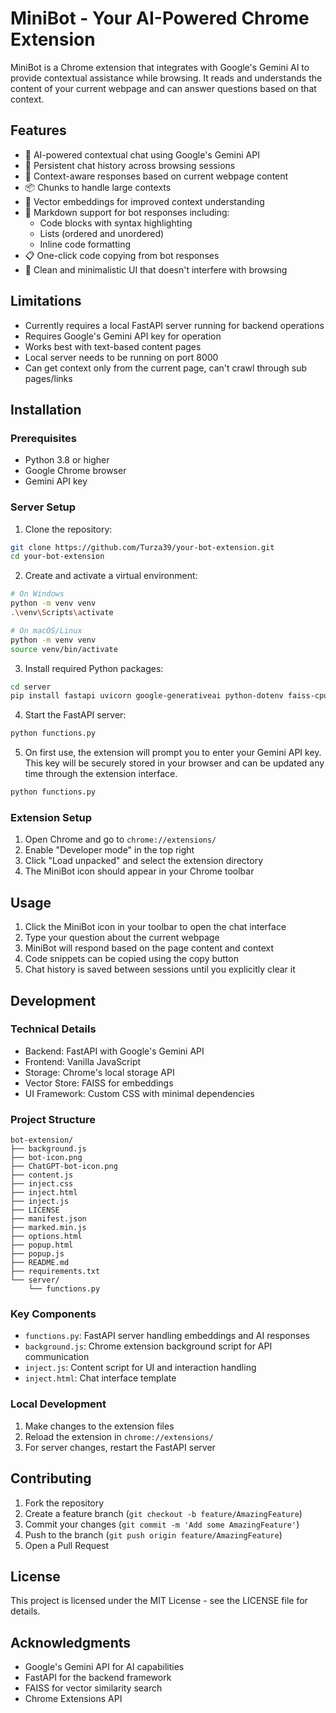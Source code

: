 # MiniBot - Your AI-Powered Chrome Extension

MiniBot is a Chrome extension that integrates with Google's Gemini AI to provide contextual assistance while browsing. It reads and understands the content of your current webpage and can answer questions based on that context.

## Features

- 🤖 AI-powered contextual chat using Google's Gemini API
- 💬 Persistent chat history across browsing sessions
- 🎯 Context-aware responses based on current webpage content
- 📦 Chunks to handle large contexts
- 🔄 Vector embeddings for improved context understanding
- 📝 Markdown support for bot responses including:
  - Code blocks with syntax highlighting
  - Lists (ordered and unordered)
  - Inline code formatting
- 📋 One-click code copying from bot responses
- 🎨 Clean and minimalistic UI that doesn't interfere with browsing

## Limitations

- Currently requires a local FastAPI server running for backend operations
- Requires Google's Gemini API key for operation
- Works best with text-based content pages
- Local server needs to be running on port 8000
- Can get context only from the current page, can't crawl through sub pages/links

## Installation

### Prerequisites

- Python 3.8 or higher
- Google Chrome browser
- Gemini API key

### Server Setup

1. Clone the repository:
```bash
git clone https://github.com/Turza39/your-bot-extension.git
cd your-bot-extension
```

2. Create and activate a virtual environment:
```bash
# On Windows
python -m venv venv
.\venv\Scripts\activate

# On macOS/Linux
python -m venv venv
source venv/bin/activate
```

3. Install required Python packages:
```bash
cd server
pip install fastapi uvicorn google-generativeai python-dotenv faiss-cpu numpy
```

4. Start the FastAPI server:
```bash
python functions.py
```

5. On first use, the extension will prompt you to enter your Gemini API key. This key will be securely stored in your browser and can be updated any time through the extension interface.
```bash
python functions.py
```

### Extension Setup

1. Open Chrome and go to `chrome://extensions/`
2. Enable "Developer mode" in the top right
3. Click "Load unpacked" and select the extension directory
4. The MiniBot icon should appear in your Chrome toolbar

## Usage

1. Click the MiniBot icon in your toolbar to open the chat interface
2. Type your question about the current webpage
3. MiniBot will respond based on the page content and context
4. Code snippets can be copied using the copy button
5. Chat history is saved between sessions until you explicitly clear it

## Development

### Technical Details

- Backend: FastAPI with Google's Gemini API
- Frontend: Vanilla JavaScript
- Storage: Chrome's local storage API
- Vector Store: FAISS for embeddings
- UI Framework: Custom CSS with minimal dependencies

### Project Structure

```
bot-extension/
├── background.js
├── bot-icon.png
├── ChatGPT-bot-icon.png
├── content.js
├── inject.css
├── inject.html
├── inject.js
├── LICENSE
├── manifest.json
├── marked.min.js
├── options.html
├── popup.html
├── popup.js
├── README.md
├── requirements.txt
└── server/
    └── functions.py
```

### Key Components

- `functions.py`: FastAPI server handling embeddings and AI responses
- `background.js`: Chrome extension background script for API communication
- `inject.js`: Content script for UI and interaction handling
- `inject.html`: Chat interface template

### Local Development

1. Make changes to the extension files
2. Reload the extension in `chrome://extensions/`
3. For server changes, restart the FastAPI server

## Contributing

1. Fork the repository
2. Create a feature branch (`git checkout -b feature/AmazingFeature`)
3. Commit your changes (`git commit -m 'Add some AmazingFeature'`)
4. Push to the branch (`git push origin feature/AmazingFeature`)
5. Open a Pull Request

## License

This project is licensed under the MIT License - see the LICENSE file for details.

## Acknowledgments

- Google's Gemini API for AI capabilities
- FastAPI for the backend framework
- FAISS for vector similarity search
- Chrome Extensions API
